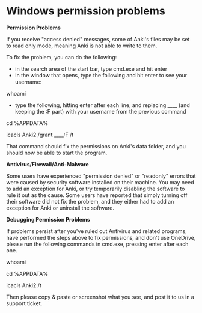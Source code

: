 # Windows permission problems

**Permission Problems**

If you receive "access denied" messages, some of Anki's files may be set to read only mode, meaning Anki is not able to write to them.

To fix the problem, you can do the following:

- in the search area of the start bar, type cmd.exe and hit enter
- in the window that opens, type the following and hit enter to see your username:

whoami

- type the following, hitting enter after each line, and replacing ____ (and keeping the :F part) with your username from the previous command

cd %APPDATA%

icacls Anki2 /grant ____:F /t

That command should fix the permissions on Anki's data folder, and you should now be able to start the program.

**Antivirus/Firewall/Anti-Malware**

Some users have experienced "permission denied" or "readonly" errors that were caused by security software installed on their machine. You may need to add an exception for Anki, or try temporarily disabling the software to rule it out as the cause. Some users have reported that simply turning off their software did not fix the problem, and they either had to add an exception for Anki or uninstall the software.

**Debugging Permission Problems**

If problems persist after you've ruled out Antivirus and related programs, have performed the steps above to fix permissions, and don't use OneDrive, please run the following commands in cmd.exe, pressing enter after each one.

whoami

cd %APPDATA%

icacls Anki2 /t

Then please copy & paste or screenshot what you see, and post it to us in a support ticket.